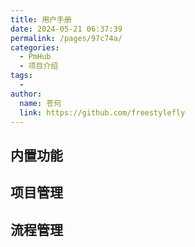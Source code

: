 ```yaml
---
title: 用户手册
date: 2024-05-21 06:37:39
permalink: /pages/97c74a/
categories:
  - PmHub
  - 项目介绍
tags:
  - 
author: 
  name: 苍何
  link: https://github.com/freestylefly
---
```

## 内置功能

## 项目管理


## 流程管理

